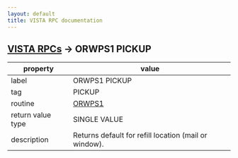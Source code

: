 ```yaml
---
layout: default
title: VISTA RPC documentation
---
```




## [VISTA RPCs](TableOfContent.md) &#8594; ORWPS1 PICKUP 

 property | value 
--- | --- 
 label | ORWPS1 PICKUP
 tag | PICKUP
 routine | [ORWPS1](http://code.osehra.org/dox/Routine_ORWPS1_source.html)
 return value type | SINGLE VALUE
 description | Returns default for refill location (mail or window).
